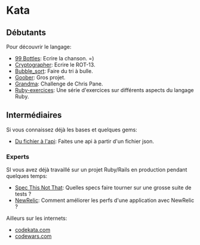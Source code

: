 # Kata

## Débutants
Pour découvrir le langage:
- [99 Bottles](https://github.com/ParisRubyWorkshop/99_bottles): Ecrire la chanson. =)
- [Cryptographer](https://github.com/ParisRubyWorkshop/cryptographer): Ecrire le ROT-13.
- [Bubble_sort](https://github.com/ParisRubyWorkshop/bubble_sort): Faire du tri à bulle.
- [Goober](https://github.com/ParisRubyWorkshop/goober): Gros projet.
- [Grandma](https://github.com/ParisRubyWorkshop/grandma): Challenge de Chris Pane.
- [Ruby-exercices](https://github.com/ParisRubyWorkshop/ruby-exercises): Une série d'exercices sur différents aspects du langage Ruby.

## Intermédiaires
Si vous connaissez déjà les bases et quelques gems:
- [Du fichier à l'api](https://github.com/ParisRubyWorkshop/file-to-api-kata): Faites une api à partir d'un fichier json.

### Experts
SI vous avez déjà travaillé sur un projet Ruby/Rails en production pendant quelques temps:
- [Spec This Not That](https://github.com/ParisRubyWorkshop/spec-this-not-that-kata): Quelles specs faire tourner sur une grosse suite de tests ?
- [NewRelic](https://github.com/newrelic/newrelic-ruby-kata): Comment améliorer les perfs d'une application avec NewRelic ?


Ailleurs sur les internets:
- [codekata.com](http://codekata.com/)
- [codewars.com](http://codewars.com/)

